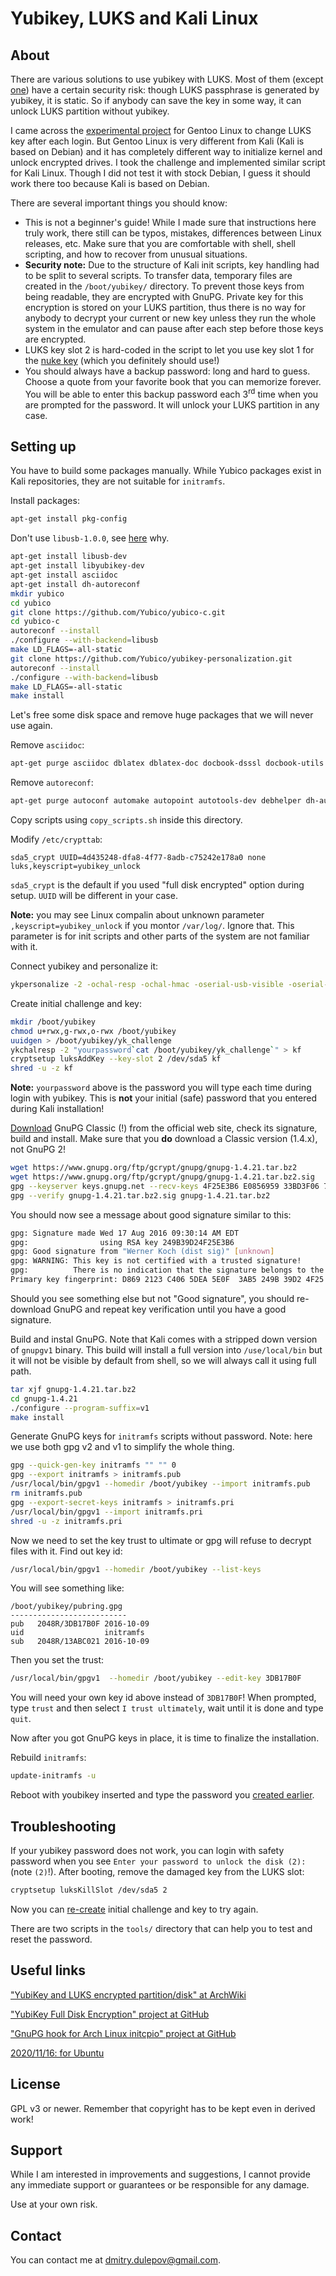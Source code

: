 # Yubikey, LUKS and Kali Linux

## About

There are various solutions to use yubikey with LUKS. Most of them (except [one](https://github.com/flowolf/initramfs_ykfde/)) have a certain security risk: though LUKS passphrase is generated by yubikey, it is static. So if anybody can save the key in some way, it can unlock LUKS partition without yubikey.

I came across the [experimental project](https://github.com/flowolf/initramfs_ykfde/) for Gentoo Linux to change LUKS key after each login. But Gentoo Linux is very different from Kali (Kali is based on Debian) and it has completely different way to initialize kernel and unlock encrypted drives. I took the challenge and implemented similar script for Kali Linux. Though I did not test it with stock Debian, I guess it should work there too because Kali is based on Debian.

There are several important things you should know:

* This is not a beginner's guide! While I made sure that instructions here truly work, there still can be typos, mistakes, differences between Linux releases, etc. Make sure that you are comfortable with shell, shell scripting, and how to recover from unusual situations.
* **Security note:** Due to the structure of Kali init scripts, key handling had to be split to several scripts. To transfer data, temporary files are created in the `/boot/yubikey/` directory. To prevent those keys from being readable, they are encrypted with GnuPG. Private key for this encryption is stored on your LUKS partition, thus there is no way for anybody to decrypt your current or new key unless they run the whole system in the emulator and can pause after each step before those keys are encrypted.
* LUKS key slot 2 is hard-coded in the script to let you use key slot 1 for the [nuke key](https://www.kali.org/tutorials/nuke-kali-linux-luks/) (which you definitely should use!)
* You should always have a backup password: long and hard to guess. Choose a quote from your favorite book that you can memorize forever. You will be able to enter this backup password each 3<sup>rd</sup> time when you are prompted for the password. It will unlock your LUKS partition in any case.

## Setting up

You have to build some packages manually. While Yubico packages exist in Kali repositories, they are not suitable for `initramfs`.

Install packages:

```sh
apt-get install pkg-config
```

Don't use `libusb-1.0.0`, see [here](http://forum.yubico.com/viewtopic.php?f=16&t=858) why.

```sh
apt-get install libusb-dev
apt-get install libyubikey-dev
apt-get install asciidoc
apt-get install dh-autoreconf
mkdir yubico
cd yubico
git clone https://github.com/Yubico/yubico-c.git
cd yubico-c
autoreconf --install
./configure --with-backend=libusb
make LD_FLAGS=-all-static
git clone https://github.com/Yubico/yubikey-personalization.git
autoreconf --install
./configure --with-backend=libusb
make LD_FLAGS=-all-static
make install
```

Let's free some disk space and remove huge packages that we will never use again.

Remove `asciidoc`:

```sh
apt-get purge asciidoc dblatex dblatex-doc docbook-dsssl docbook-utils docbook-xml docbook-xsl fonts-texgyre jadetex libfile-homedir-perl libfile-which-perl libosp5 libostyle1c2 libsgmls-perl libxml2-utils libyaml-tiny-perl lynx lynx-common openjade opensp preview-latex-style prosper ps2eps sgml-data sgmlspl tex-gyre texlive texlive-bibtex-extra texlive-extra-utils texlive-font-utils texlive-fonts-recommended texlive-fonts-recommended-doc texlive-generic-recommended texlive-htmlxml texlive-latex-extra texlive-latex-extra-doc texlive-latex-recommended texlive-latex-recommended-doc texlive-luatex texlive-math-extra texlive-pictures texlive-pictures-doc texlive-pstricks texlive-pstricks-doc tipa xmlto xsltproc
```

Remove `autoreconf`:

```sh
apt-get purge autoconf automake autopoint autotools-dev debhelper dh-autoreconf dh-strip-nondeterminism gettext intltool-debian libarchive-zip-perl libfile-stripnondeterminism-perl libltdl-dev libmail-sendmail-perl libsys-hostname-long-perl libtool po-debconf
```

Copy scripts using `copy_scripts.sh` inside this directory.

Modify `/etc/crypttab`:

```
sda5_crypt UUID=4d435248-dfa8-4f77-8adb-c75242e178a0 none luks,keyscript=yubikey_unlock
```

`sda5_crypt` is the default if you used "full disk encrypted" option during setup. `UUID` will be different in your case.

**Note:** you may see Linux compalin about unknown parameter `,keyscript=yubikey_unlock` if you montor `/var/log/`. Ignore that. This parameter is for init scripts and other parts of the system are not familiar with it.

Connect yubikey and personalize it:

```sh
ykpersonalize -2 -ochal-resp -ochal-hmac -oserial-usb-visible -oserial-api-visible
```

<a name="initial"></a>Create initial challenge and key:

```sh
mkdir /boot/yubikey
chmod u+rwx,g-rwx,o-rwx /boot/yubikey
uuidgen > /boot/yubikey/yk_challenge
ykchalresp -2 "yourpassword`cat /boot/yubikey/yk_challenge`" > kf
cryptsetup luksAddKey --key-slot 2 /dev/sda5 kf
shred -u -z kf
```

**Note:** `yourpassword` above is the password you will type each time during login with yubikey. This is **not** your initial (safe) password that you entered during Kali installation!

[Download](https://www.gnupg.org/download/) GnuPG Classic (!) from the official web site, check its signature, build and install. Make sure that you **do** download a Classic version (1.4.x), not GnuPG 2!

```sh
wget https://www.gnupg.org/ftp/gcrypt/gnupg/gnupg-1.4.21.tar.bz2
wget https://www.gnupg.org/ftp/gcrypt/gnupg/gnupg-1.4.21.tar.bz2.sig
gpg --keyserver keys.gnupg.net --recv-keys 4F25E3B6 E0856959 33BD3F06 7EFD60D9
gpg --verify gnupg-1.4.21.tar.bz2.sig gnupg-1.4.21.tar.bz2
```

You should now see a message about good signature similar to this:

```sh
gpg: Signature made Wed 17 Aug 2016 09:30:14 AM EDT
gpg:                using RSA key 249B39D24F25E3B6
gpg: Good signature from "Werner Koch (dist sig)" [unknown]
gpg: WARNING: This key is not certified with a trusted signature!
gpg:          There is no indication that the signature belongs to the owner.
Primary key fingerprint: D869 2123 C406 5DEA 5E0F  3AB5 249B 39D2 4F25 E3B6
```

Should you see something else but not "Good signature", you should re-download GnuPG and repeat key verification until you have a good signature.

Build and instal GnuPG. Note that Kali comes with a stripped down version of `gnupgv1` binary. This build will install a full version into `/use/local/bin` but it will not be visible by default from shell, so we will always call it using full path.

```sh
tar xjf gnupg-1.4.21.tar.bz2
cd gnupg-1.4.21
./configure --program-suffix=v1
make install
```

Generate GnuPG keys for `initramfs` scripts without password. Note: here we use both gpg v2 and v1 to simplify the whole thing.

```sh
gpg --quick-gen-key initramfs "" "" 0
gpg --export initramfs > initramfs.pub
/usr/local/bin/gpgv1 --homedir /boot/yubikey --import initramfs.pub
rm initramfs.pub
gpg --export-secret-keys initramfs > initramfs.pri
/usr/local/bin/gpgv1 --import initramfs.pri
shred -u -z initramfs.pri
```

Now we need to set the key trust to ultimate or gpg will refuse to decrypt files with it. Find out key id:

```sh
/usr/local/bin/gpgv1 --homedir /boot/yubikey --list-keys
```

You will see something like:

```
/boot/yubikey/pubring.gpg
--------------------------
pub   2048R/3DB17B0F 2016-10-09
uid                  initramfs
sub   2048R/13ABC021 2016-10-09
```

Then you set the trust:

```sh
/usr/local/bin/gpgv1  --homedir /boot/yubikey --edit-key 3DB17B0F
```

You will need your own key id above instead of `3DB17B0F`! When prompted, type `trust` and then select `I trust ultimately`, wait until it is done and type `quit`.

Now after you got GnuPG keys in place, it is time to finalize the installation.

Rebuild `initramfs`:

```sh
update-initramfs -u
```

Reboot with youbikey inserted and type the password you [created earlier](#user-content-initial).

## Troubleshooting

If your yubikey password does not work, you can login with safety password when you see `Enter your password to unlock the disk (2):` (note `(2)`!). After booting, remove the damaged key from the LUKS slot:

```sh
cryptsetup luksKillSlot /dev/sda5 2
```

Now you can [re-create](#user-content-initial) initial challenge and key to try again.

There are two scripts in the `tools/` directory that can help you to test and reset the password.

## Useful links

["YubiKey and LUKS encrypted partition/disk" at ArchWiki](https://wiki.archlinux.org/index.php/YubiKey#YubiKey_and_LUKS_encrypted_partition%2Fdisk)

["YubiKey Full Disk Encryption" project at GitHub](https://github.com/agherzan/yubikey-full-disk-encryption)

["GnuPG hook for Arch Linux initcpio" project at GitHub](https://github.com/fuhry/initramfs-scencrypt)

[2020/11/16: for Ubuntu](https://askubuntu.com/questions/599825/yubikey-two-factor-authentication-full-disk-encryption-via-luks/599826#599826)

## License

GPL v3 or newer. Remember that copyright has to be kept even in derived work!

## Support

While I am interested in improvements and suggestions, I cannot provide any immediate support or guarantees or be responsible for any damage.

Use at your own risk.

## Contact

You can contact me at [dmitry.dulepov@gmail.com](dmitry.dulepov@gmail.com).
